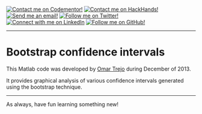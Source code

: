 [![Contact me on Codementor!](https://cdn.codementor.io/badges/i_am_a_codementor_dark.svg)](http://links.datata.mx/omar-trejo-codementor) 
[![Contact me on HackHands!](https://s31.postimg.org/blm5vo1ob/hackhands.png)](http://links.datata.mx/omar-trejo-hackhands)
[![Send me an email!](https://s31.postimg.org/hqyfsb9ob/email.png)](mailto:otrenav@gmail.com)
[![Follow me on Twitter!](https://s31.postimg.org/ghtgyp157/twitter.png)](http://links.datata.mx/omar-trejo-twitter)
[![Connect with me on LinkedIn](https://s32.postimg.org/nwk9of3qd/linkedin.png)](http://links.datata.mx/omar-trejo-linkedin)
[![Follow me on GitHub!](https://s31.postimg.org/pmn681ezv/github.png)](http://links.datata.mx/omar-trejo-github)

---

# Bootstrap confidence intervals

This Matlab code was developed by [Omar Trejo](http://links.datata.mx/omar-trejo-linkedin) during December of 2013.

It provides graphical analysis of various confidence intervals generated using the bootstrap technique.

---

As always, have fun learning something new!
